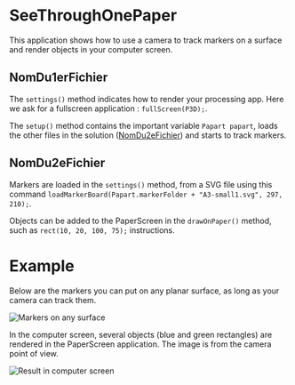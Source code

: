 # SeeThroughOnePaper
 
This application shows how to use a camera to track markers on a surface and render objects in your computer screen.
 
## NomDu1erFichier
The `settings()` method indicates how to render your processing app. Here we ask for a fullscreen application :  `fullScreen(P3D);`.
 
The `setup()` method contains the important variable `Papart papart`, loads the other files in the solution ([NomDu2eFichier](https://github.com/potioc/Papart-examples/edit/master/papart-examples/Camera/SeeThroughOnePaper/PaperApp2D.pde)) and starts to track markers.
 
## NomDu2eFichier
Markers are loaded in the `settings()` method, from a SVG file using this command `loadMarkerBoard(Papart.markerFolder + "A3-small1.svg", 297, 210);`.

Objects can be added to the PaperScreen in the `drawOnPaper()` method, such as `rect(10, 20, 100, 75);` instructions.
 
# Example
 
Below are the markers you can put on any planar surface, as long as your camera can track them.
 
![Markers on any surface](https://github.com/potioc/Papart-examples/blob/master/papart-examples/Camera/SeeThroughOnePaper/markers.jpg)
 
In the computer screen, several objects (blue and green rectangles) are rendered in the PaperScreen application. The image is from the camera point of view.
 
![Result in computer screen](https://github.com/potioc/Papart-examples/blob/master/papart-examples/Camera/SeeThroughOnePaper/screen_rendering.jpg)
